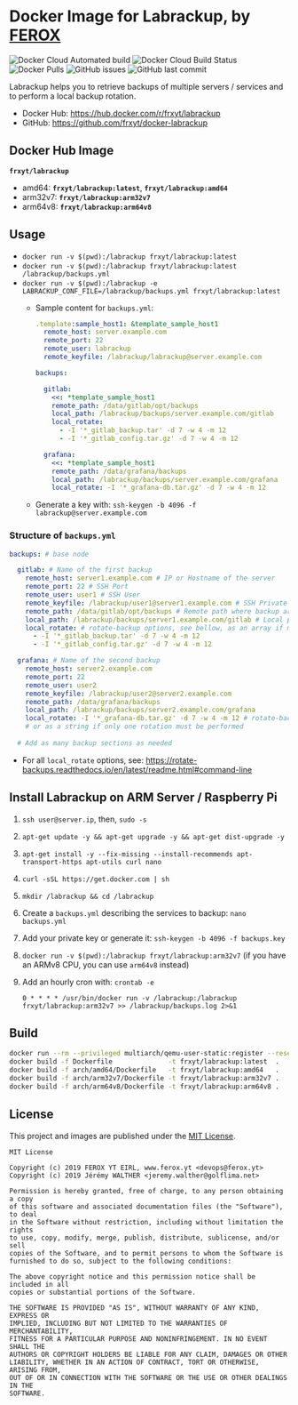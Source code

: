 # Docker Image for Labrackup, by [FEROX](https://ferox.yt)

![Docker Cloud Automated build](https://img.shields.io/docker/cloud/automated/frxyt/labrackup.svg)
![Docker Cloud Build Status](https://img.shields.io/docker/cloud/build/frxyt/labrackup.svg)
![Docker Pulls](https://img.shields.io/docker/pulls/frxyt/labrackup.svg)
![GitHub issues](https://img.shields.io/github/issues/frxyt/docker-labrackup.svg)
![GitHub last commit](https://img.shields.io/github/last-commit/frxyt/docker-labrackup.svg)

Labrackup helps you to retrieve backups of multiple servers / services and to perform a local backup rotation.

* Docker Hub: https://hub.docker.com/r/frxyt/labrackup
* GitHub: https://github.com/frxyt/docker-labrackup

## Docker Hub Image

**`frxyt/labrackup`**

* amd64: **`frxyt/labrackup:latest`**, **`frxyt/labrackup:amd64`**
* arm32v7: **`frxyt/labrackup:arm32v7`**
* arm64v8: **`frxyt/labrackup:arm64v8`**

## Usage

* `docker run -v $(pwd):/labrackup frxyt/labrackup:latest`
* `docker run -v $(pwd):/labrackup frxyt/labrackup:latest /labrackup/backups.yml`
* `docker run -v $(pwd):/labrackup -e LABRACKUP_CONF_FILE=/labrackup/backups.yml frxyt/labrackup:latest`
  * Sample content for `backups.yml`:

    ```yml
    .template:sample_host1: &template_sample_host1
      remote_host: server.example.com
      remote_port: 22
      remote_user: labrackup
      remote_keyfile: /labrackup/labrackup@server.example.com

    backups:

      gitlab:
        <<: *template_sample_host1
        remote_path: /data/gitlab/opt/backups
        local_path: /labrackup/backups/server.example.com/gitlab
        local_rotate:
          - -I '*_gitlab_backup.tar' -d 7 -w 4 -m 12
          - -I '*_gitlab_config.tar.gz' -d 7 -w 4 -m 12
    
      grafana:
        <<: *template_sample_host1
        remote_path: /data/grafana/backups
        local_path: /labrackup/backups/server.example.com/grafana
        local_rotate: -I '*_grafana-db.tar.gz' -d 7 -w 4 -m 12
    ```

  * Generate a key with: `ssh-keygen -b 4096 -f labrackup@server.example.com`

### Structure of `backups.yml`

```yml
backups: # base node

  gitlab: # Name of the first backup
    remote_host: server1.example.com # IP or Hostname of the server
    remote_port: 22 # SSH Port
    remote_user: user1 # SSH User
    remote_keyfile: /labrackup/user1@server1.example.com # SSH Private key to use
    remote_path: /data/gitlab/opt/backups # Remote path where backup are stored
    local_path: /labrackup/backups/server1.example.com/gitlab # Local path where backups need to be retrieved
    local_rotate: # rotate-backup options, see bellow, as an array if multiples rotates must be performed
      - -I '*_gitlab_backup.tar' -d 7 -w 4 -m 12
      - -I '*_gitlab_config.tar.gz' -d 7 -w 4 -m 12

  grafana: # Name of the second backup
    remote_host: server2.example.com
    remote_port: 22
    remote_user: user2
    remote_keyfile: /labrackup/user2@server2.example.com
    remote_path: /data/grafana/backups
    local_path: /labrackup/backups/server2.example.com/grafana
    local_rotate: -I '*_grafana-db.tar.gz' -d 7 -w 4 -m 12 # rotate-backup options,
    # or as a string if only one rotation must be performed
  
  # Add as many backup sections as needed
```

* For all `local_rotate` options, see: https://rotate-backups.readthedocs.io/en/latest/readme.html#command-line

## Install Labrackup on ARM Server / Raspberry Pi

1. `ssh user@server.ip`, then, `sudo -s`
1. `apt-get update -y && apt-get upgrade -y && apt-get dist-upgrade -y`
1. `apt-get install -y --fix-missing --install-recommends apt-transport-https apt-utils curl nano`
1. `curl -sSL https://get.docker.com | sh`
1. `mkdir /labrackup && cd /labrackup`
1. Create a `backups.yml` describing the services to backup: `nano backups.yml`
1. Add your private key or generate it: `ssh-keygen -b 4096 -f backups.key`
1. `docker run -v $(pwd):/labrackup frxyt/labrackup:arm32v7` (if you have an ARMv8 CPU, you can use `arm64v8` instead)
1. Add an hourly cron with: `crontab -e`

   `0 * * * * /usr/bin/docker run -v /labrackup:/labrackup frxyt/labrackup:arm32v7 >> /labrackup/backups.log 2>&1`

## Build

```sh
docker run --rm --privileged multiarch/qemu-user-static:register --reset
docker build -f Dockerfile              -t frxyt/labrackup:latest  .
docker build -f arch/amd64/Dockerfile   -t frxyt/labrackup:amd64   .
docker build -f arch/arm32v7/Dockerfile -t frxyt/labrackup:arm32v7 .
docker build -f arch/arm64v8/Dockerfile -t frxyt/labrackup:arm64v8 .
```

## License

This project and images are published under the [MIT License](LICENSE).

```
MIT License

Copyright (c) 2019 FEROX YT EIRL, www.ferox.yt <devops@ferox.yt>
Copyright (c) 2019 Jérémy WALTHER <jeremy.walther@golflima.net>

Permission is hereby granted, free of charge, to any person obtaining a copy
of this software and associated documentation files (the "Software"), to deal
in the Software without restriction, including without limitation the rights
to use, copy, modify, merge, publish, distribute, sublicense, and/or sell
copies of the Software, and to permit persons to whom the Software is
furnished to do so, subject to the following conditions:

The above copyright notice and this permission notice shall be included in all
copies or substantial portions of the Software.

THE SOFTWARE IS PROVIDED "AS IS", WITHOUT WARRANTY OF ANY KIND, EXPRESS OR
IMPLIED, INCLUDING BUT NOT LIMITED TO THE WARRANTIES OF MERCHANTABILITY,
FITNESS FOR A PARTICULAR PURPOSE AND NONINFRINGEMENT. IN NO EVENT SHALL THE
AUTHORS OR COPYRIGHT HOLDERS BE LIABLE FOR ANY CLAIM, DAMAGES OR OTHER
LIABILITY, WHETHER IN AN ACTION OF CONTRACT, TORT OR OTHERWISE, ARISING FROM,
OUT OF OR IN CONNECTION WITH THE SOFTWARE OR THE USE OR OTHER DEALINGS IN THE
SOFTWARE.
```